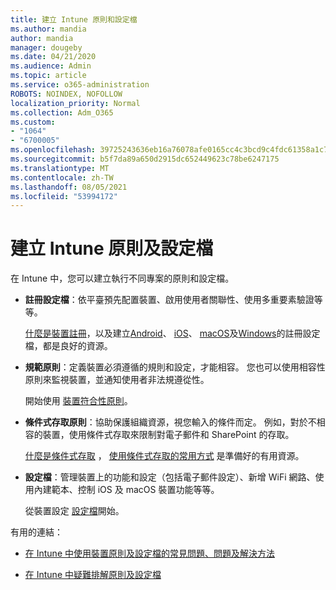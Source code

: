 ```yaml
---
title: 建立 Intune 原則和設定檔
ms.author: mandia
author: mandia
manager: dougeby
ms.date: 04/21/2020
ms.audience: Admin
ms.topic: article
ms.service: o365-administration
ROBOTS: NOINDEX, NOFOLLOW
localization_priority: Normal
ms.collection: Adm_O365
ms.custom:
- "1064"
- "6700005"
ms.openlocfilehash: 39725243636eb16a76078afe0165cc4c3bcd9c4fdc61358a1c75b6b310956c41
ms.sourcegitcommit: b5f7da89a650d2915dc652449623c78be6247175
ms.translationtype: MT
ms.contentlocale: zh-TW
ms.lasthandoff: 08/05/2021
ms.locfileid: "53994172"
---
```

# <a name="creating-intune-policy-and-profiles"></a>建立 Intune 原則及設定檔

在 Intune 中，您可以建立執行不同專案的原則和設定檔。

- **註冊設定檔**：依平臺預先配置裝置、啟用使用者關聯性、使用多重要素驗證等等。

  [什麼是裝置註冊](https://docs.microsoft.com/intune/device-enrollment)，以及建立[Android](https://docs.microsoft.com/intune/android-enroll)、 [iOS](https://docs.microsoft.com/intune/ios-enroll)、 [macOS](https://docs.microsoft.com/intune/macos-enroll)及[Windows](https://docs.microsoft.com/intune/windows-enrollment-methods)的註冊設定檔，都是良好的資源。

- **規範原則**：定義裝置必須遵循的規則和設定，才能相容。 您也可以使用相容性原則來監視裝置，並通知使用者非法規遵從性。

  開始使用 [裝置符合性原則](https://docs.microsoft.com/intune/device-compliance-get-started)。
- **條件式存取原則**：協助保護組織資源，視您輸入的條件而定。 例如，對於不相容的裝置，使用條件式存取來限制對電子郵件和 SharePoint 的存取。

  [什麼是條件式存取](https://docs.microsoft.com/intune/conditional-access) ， [使用條件式存取的常用方式](https://docs.microsoft.com/intune/conditional-access-intune-common-ways-use) 是準備好的有用資源。

- **設定檔**：管理裝置上的功能和設定（包括電子郵件設定）、新增 WiFi 網路、使用內建範本、控制 iOS 及 macOS 裝置功能等等。

  從裝置設定 [設定檔](https://docs.microsoft.com/intune/device-profiles)開始。

有用的連結：

- [在 Intune 中使用裝置原則及設定檔的常見問題、問題及解決方法](https://docs.microsoft.com/intune/device-profile-troubleshoot)

- [在 Intune 中疑難排解原則及設定檔](https://docs.microsoft.com/troubleshoot/mem/intune/troubleshoot-policies-in-microsoft-intune)
